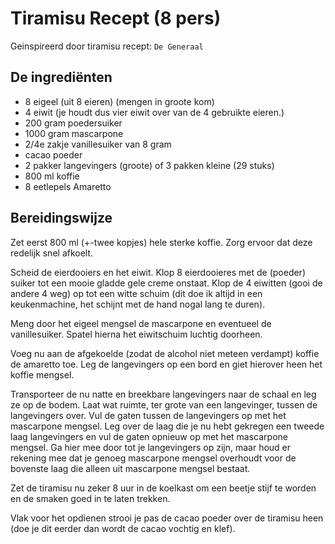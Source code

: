 # Tiramisu Recept (8 pers)

Geinspireerd door tiramisu recept: `De Generaal`

## De ingrediënten

* 8 eigeel (uit 8 eieren) (mengen in groote kom)
* 4 eiwit (je houdt dus vier eiwit over van de 4 gebruikte eieren.)
* 200 gram poedersuiker
* 1000 gram mascarpone
* 2/4e zakje vanillesuiker van 8 gram
* cacao poeder
* 2 pakker langevingers (groote) of 3 pakken kleine (29 stuks)
* 800 ml koffie
* 8 eetlepels Amaretto


## Bereidingswijze

Zet eerst 800 ml (+-twee kopjes) hele sterke koffie. Zorg ervoor dat deze redelijk snel afkoelt.

Scheid de eierdooiers en het eiwit. Klop 8 eierdooieres met de (poeder) suiker tot een mooie gladde gele
creme onstaat.
Klop de 4 eiwitten (gooi de andere 4 weg) op tot een witte schuim (dit doe ik altijd in een keukenmachine, het schijnt met de hand nogal lang te duren).

Meng door het eigeel mengsel de mascarpone en eventueel de vanillesuiker. Spatel hierna het eiwitschuim luchtig doorheen.

Voeg nu aan de afgekoelde (zodat de alcohol niet meteen verdampt) koffie de amaretto toe. Leg de langevingers
op een bord en giet hierover heen het koffie mengsel. 

Transporteer de nu natte en breekbare langevingers naar de schaal en leg ze op de bodem. Laat wat ruimte, ter
grote van een langevinger, tussen de langevingers over. Vul de gaten tussen de langevingers op met het
mascarpone mengsel. Leg over de laag die je nu hebt gekregen een tweede laag langevingers en vul de gaten
opnieuw op met het mascarpone mengsel. Ga hier mee door tot je langevingers op zijn, maar houd er rekening mee
dat je genoeg mascarpone mengsel overhoudt voor de bovenste laag die alleen uit mascarpone mengsel bestaat.

Zet de tiramisu nu zeker 8 uur in de koelkast om een beetje stijf te worden en de smaken goed in te laten trekken.

Vlak voor het opdienen strooi je pas de cacao poeder over de tiramisu heen (doe je dit eerder dan wordt de cacao
vochtig en klef). 
